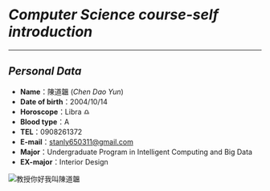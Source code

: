 # _Computer Science course-self introduction_
*****
## ***Personal Data***
* **Name**：陳道韞  \(_Chen Dao Yun_)
* **Date of birth**：2004/10/14
*  **Horoscope**：Libra :libra:
*   **Blood type**：A 
*   **TEL**：0908261372
*  **E-mail**：stanly650311@gmail.com
*  **Major**：Undergraduate Program in Intelligent Computing and Big Data
*  **EX-major**：Interior Design


![教授你好我叫陳道韞](https://cdn.shopify.com/s/files/1/0513/6636/3293/files/TastyKurimanju_480x480.webp?v=1726085357)


